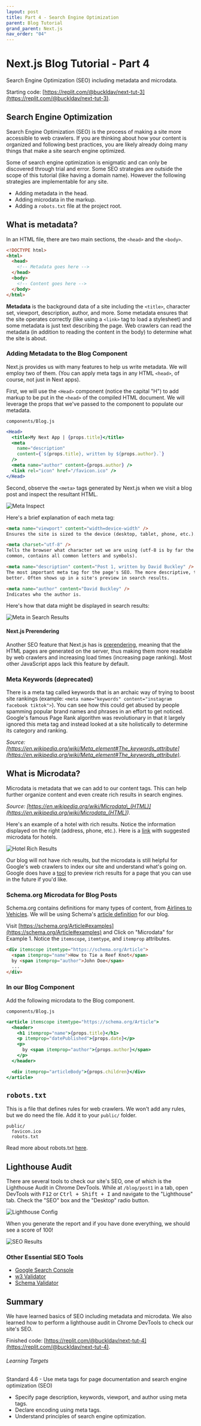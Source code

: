```yaml
---
layout: post
title: Part 4 - Search Engine Optimization
parent: Blog Tutorial
grand_parent: Next.js
nav_order: "04"
---
```


# Next.js Blog Tutorial - Part 4

Search Engine Optimization (SEO) including metadata and microdata.

Starting code: [https://replit.com/@buckldav/next-tut-3](https://replit.com/@buckldav/next-tut-3).

## Search Engine Optimization

Search Engine Optimization (SEO) is the process of making a site more accessible to web crawlers. If you are thinking about how your content is organized and following best practices, you are likely already doing many things that make a site search engine optimized.

Some of search engine optimization is enigmatic and can only be discovered through trial and error. Some SEO strategies are outside the scope of this tutorial (like having a domain name). However the following strategies are implementable for any site.

- Adding metadata in the head.
- Adding microdata in the markup.
- Adding a `robots.txt` file at the project root.

## What is metadata?

In an HTML file, there are two main sections, the `<head>` and the `<body>`.

```html
<!DOCTYPE html>
<html>
  <head>
    <!-- Metadata goes here -->
  </head>
  <body>
    <!-- Content goes here -->
  </body>
</html>
```

**Metadata** is the background data of a site including the `<title>`, character set, viewport, description, author, and more. Some metadata ensures that the site operates correctly (like using a `<link>` tag to load a stylesheet) and some metadata is just text describing the page. Web crawlers can read the metadata (in addition to reading the content in the body) to determine what the site is about.

### Adding Metadata to the Blog Component

Next.js provides us with many features to help us write metadata. We will employ two of them. (You can apply meta tags in any HTML `<head>`, of course, not just in Next apps).

First, we will use the `<Head>` component (notice the capital "H") to add markup to be put in the `<head>` of the compiled HTML document. We will leverage the props that we've passed to the component to populate our metadata.

`components/Blog.js`

```jsx
<Head>
  <title>My Next App | {props.title}</title>
  <meta
    name="description"
    content={`${props.title}, written by ${props.author}.`}
  />
  <meta name="author" content={props.author} />
  <link rel="icon" href="/favicon.ico" />
</Head>
```

Second, observe the `<meta>` tags generated by Next.js when we visit a blog post and inspect the resultant HTML.

![Meta Inspect](/assets/images/nextjs/tutorial/04/01-meta-inspect.PNG)

Here's a brief explanation of each meta tag:

```html
<meta name="viewport" content="width=device-width" />
Ensures the site is sized to the device (desktop, tablet, phone, etc.).

<meta charset="utf-8" />
Tells the browser what character set we are using (utf-8 is by far the most
common, contains all common letters and symbols).

<meta name="description" content="Post 1, written by David Buckley" />
The most important meta tag for the page's SEO. The more descriptive, the
better. Often shows up in a site's preview in search results.

<meta name="author" content="David Buckley" />
Indicates who the author is.
```

Here's how that data might be displayed in search results:

![Meta in Search Results](/assets/images/nextjs/tutorial/04/02-meta-google.PNG)

#### Next.js Prerendering

Another SEO feature that Next.js has is [prerendering](https://nextjs.org/docs/basic-features/pages#two-forms-of-pre-rendering), meaning that the HTML pages are generated on the server, thus making them more readable by web crawlers and increasing load times (increasing page ranking). Most other JavaScript apps lack this feature by default.

### Meta Keywords (deprecated)

There is a meta tag called keywords that is an archaic way of trying to boost site rankings (example: `<meta name="keywords" content="instagram facebook tiktok">`). You can see how this could get abused by people spamming popular brand names and phrases in an effort to get noticed. Google's famous Page Rank algorithm was revolutionary in that it largely ignored this meta tag and instead looked at a site holistically to determine its category and ranking.

_Source: [https://en.wikipedia.org/wiki/Meta_element#The_keywords_attribute](https://en.wikipedia.org/wiki/Meta_element#The_keywords_attribute)._

## What is Microdata?

Microdata is metadata that we can add to our content tags. This can help further organize content and even create rich results in search engines.

_Source: [https://en.wikipedia.org/wiki/Microdata\_(HTML)](<https://en.wikipedia.org/wiki/Microdata_(HTML)>)._

Here's an example of a hotel with rich results. Notice the information displayed on the right (address, phone, etc.). Here is a [link](https://schema.org/docs/hotels.html) with suggested microdata for hotels.

![Hotel Rich Results](/assets/images/nextjs/tutorial/04/03-hotel-seo-example.PNG)

Our blog will not have rich results, but the microdata is still helpful for Google's web crawlers to index our site and understand what's going on. Google does have a [tool](https://search.google.com/test/rich-results) to preview rich results for a page that you can use in the future if you'd like.

### Schema.org Microdata for Blog Posts

Schema.org contains definitions for many types of content, from [Airlines to Vehicles](https://schema.org/docs/full.html). We will be using Schema's [article definition](https://schema.org/Article) for our blog.

Visit [https://schema.org/Article#examples](https://schema.org/Article#examples) and Click on "Microdata" for Example 1. Notice the `itemscope`, `itemtype`, and `itemprop` attributes.

```html
<div itemscope itemtype="https://schema.org/Article">
  <span itemprop="name">How to Tie a Reef Knot</span>
  by <span itemprop="author">John Doe</span>
  ...
</div>
```

### In our Blog Component

Add the following microdata to the Blog component.

`components/Blog.js`

```jsx
<article itemscope itemtype="https://schema.org/Article">
  <header>
    <h1 itemprop="name">{props.title}</h1>
    <p itemprop="datePublished">{props.date}</p>
    <p>
      by <span itemprop="author">{props.author}</span>
    </p>
  </header>

  <div itemprop="articleBody">{props.children}</div>
</article>
```

## `robots.txt`

This is a file that defines rules for web crawlers. We won't add any rules, but we do need the file. Add it to your `public/` folder.

```
public/
  favicon.ico
  robots.txt
```

Read more about robots.txt [here](https://developers.google.com/search/docs/advanced/robots/intro).

## Lighthouse Audit

There are several tools to check our site's SEO, one of which is the Lighthouse Audit in Chrome DevTools. While at `/blog/post1` in a tab, open DevTools with <kbd>F12</kbd> or <kbd>Ctrl + Shift + I</kbd> and navigate to the "Lighthouse" tab. Check the "SEO" box and the "Desktop" radio button.

![Lighthouse Config](/assets/images/nextjs/tutorial/04/04-seo-lighthouse.PNG)

When you generate the report and if you have done everything, we should see a score of 100!

![SEO Results](/assets/images/nextjs/tutorial/04/05-seo-results.PNG)

### Other Essential SEO Tools

- [Google Search Console](https://search.google.com/search-console/about)
- [w3 Validator](https://validator.w3.org/)
- [Schema Validator](https://validator.schema.org/)

## Summary

We have learned basics of SEO including metadata and microdata. We also learned how to perform a lighthouse audit in Chrome DevTools to check our site's SEO.

Finished code: [https://replit.com/@buckldav/next-tut-4](https://replit.com/@buckldav/next-tut-4).

###### Learning Targets

Standard 4.6 - Use meta tags for page documentation and search engine optimization (SEO)

- Specify page description, keywords, viewport, and author using meta tags.
- Declare encoding using meta tags.
- Understand principles of search engine optimization.
